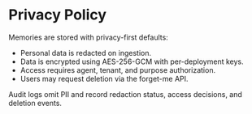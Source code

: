 # Privacy Policy

Memories are stored with privacy-first defaults:

- Personal data is redacted on ingestion.
- Data is encrypted using AES-256-GCM with per-deployment keys.
- Access requires agent, tenant, and purpose authorization.
- Users may request deletion via the forget-me API.

Audit logs omit PII and record redaction status, access decisions, and deletion events.
